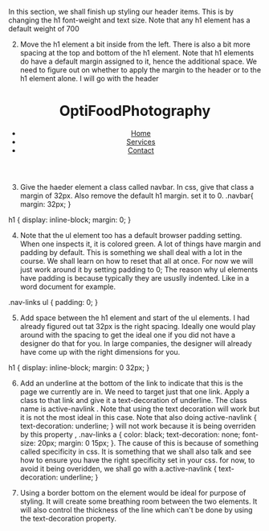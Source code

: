 In this section, we shall finish up styling our header items. This is by changing the h1 font-weight and text size. Note that any h1 element has a default weight of 700

2. Move the h1 element a bit inside from the left. There is also a bit more spacing at the top and bottom of the h1 element. Note that h1 elements do have a default margin assigned to it, hence the additional space. We need to figure out on whether to apply the margin to the header or to the h1 element alone. I will go with the header

<header class="navbar">
  <h1>OptiFoodPhotography</h1>
  <nav class="nav-links">
    <ul>
      <li><a href="#home">Home</a></li>
      <li><a href="#services">Services</a></li>
      <li><a href="#contact">Contact</a></li>
    </ul>
    
  </nav>
</header>

3. Give the haeder element a class called navbar. In css, give that class a margin of 32px. Also remove the default h1 margin. set it to 0.
   .navbar{
   margin: 32px;
   }

h1 {
display: inline-block;
margin: 0;
}

4. Note that the ul element too has a default browser padding setting. When one inspects it, it is colored green. A lot of things have margin and padding by default. This is something we shall deal with a lot in the course. We shall learn on how to reset that all at once. For now we will just work around it by setting padding to 0; The reason why ul elements have padding is because typically they are ususlly indented. Like in a word document for example.

.nav-links ul {
padding: 0;
}

5. Add space between the h1 element and start of the ul elements. I had already figured out tat 32px is the right spacing. Ideally one would play around with the spacing to get the ideal one if you did not have a designer do that for you. In large companies, the designer will already have come up with the right dimensions for you.

h1 {
display: inline-block;
margin: 0 32px;
}

6. Add an underline at the bottom of the link to indicate that this is the page we currently are in. We need to target just that one link. Apply a class to that link and give it a text-decoration of underline. The class name is active-navlink . Note that using the text decoration will work but it is not the most ideal in this case. Note that also doing active-navlink {
  text-decoration: underline;
} will not work because it is being overriden by this property , .nav-links a {
  color: black;
  text-decoration: none;
  font-size: 20px;
  margin: 0 15px;
}. The cause of this is because of something called specificity in css. It is something that we shall also talk and see how to ensure you have the right specificity set in your css. for now, to avoid it being overidden, we shall go with a.active-navlink {
  text-decoration: underline;
}

7. Using a border bottom on the element would be ideal for purpose of styling. It will create some breathing room between the two elements. It will also control the thickness of the line which can't be done by using the text-decoration property. 




